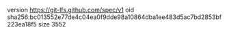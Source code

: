 version https://git-lfs.github.com/spec/v1
oid sha256:bc013552e77de4c04ea0f9dde98a10864dba1ee483d5ac7bd2853bf223ea18f5
size 3552
